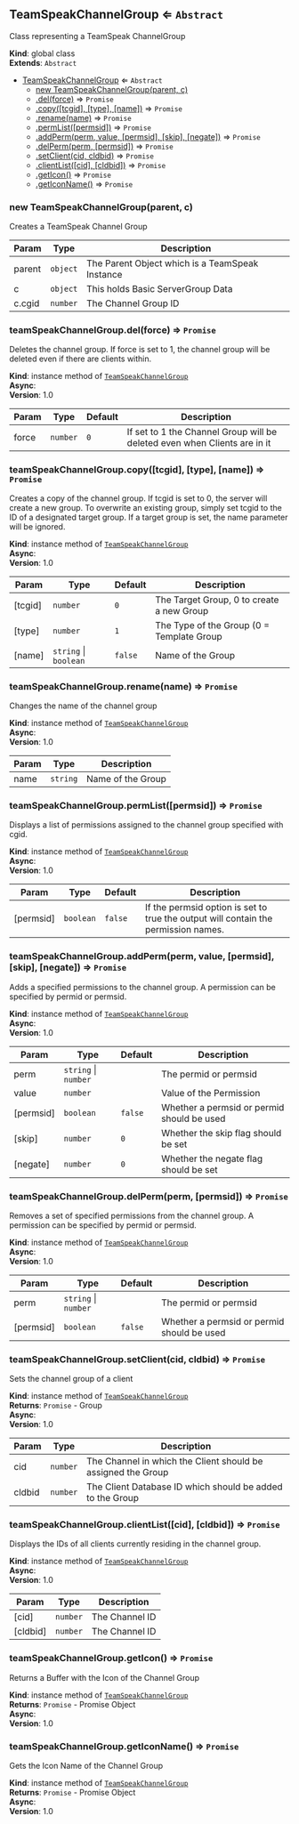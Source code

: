 <a name="TeamSpeakChannelGroup"></a>

## TeamSpeakChannelGroup ⇐ <code>Abstract</code>
Class representing a TeamSpeak ChannelGroup

**Kind**: global class  
**Extends**: <code>Abstract</code>  

* [TeamSpeakChannelGroup](#TeamSpeakChannelGroup) ⇐ <code>Abstract</code>
    * [new TeamSpeakChannelGroup(parent, c)](#new_TeamSpeakChannelGroup_new)
    * [.del(force)](#TeamSpeakChannelGroup+del) ⇒ <code>Promise</code>
    * [.copy([tcgid], [type], [name])](#TeamSpeakChannelGroup+copy) ⇒ <code>Promise</code>
    * [.rename(name)](#TeamSpeakChannelGroup+rename) ⇒ <code>Promise</code>
    * [.permList([permsid])](#TeamSpeakChannelGroup+permList) ⇒ <code>Promise</code>
    * [.addPerm(perm, value, [permsid], [skip], [negate])](#TeamSpeakChannelGroup+addPerm) ⇒ <code>Promise</code>
    * [.delPerm(perm, [permsid])](#TeamSpeakChannelGroup+delPerm) ⇒ <code>Promise</code>
    * [.setClient(cid, cldbid)](#TeamSpeakChannelGroup+setClient) ⇒ <code>Promise</code>
    * [.clientList([cid], [cldbid])](#TeamSpeakChannelGroup+clientList) ⇒ <code>Promise</code>
    * [.getIcon()](#TeamSpeakChannelGroup+getIcon) ⇒ <code>Promise</code>
    * [.getIconName()](#TeamSpeakChannelGroup+getIconName) ⇒ <code>Promise</code>

<a name="new_TeamSpeakChannelGroup_new"></a>

### new TeamSpeakChannelGroup(parent, c)
Creates a TeamSpeak Channel Group


| Param | Type | Description |
| --- | --- | --- |
| parent | <code>object</code> | The Parent Object which is a TeamSpeak Instance |
| c | <code>object</code> | This holds Basic ServerGroup Data |
| c.cgid | <code>number</code> | The Channel Group ID |

<a name="TeamSpeakChannelGroup+del"></a>

### teamSpeakChannelGroup.del(force) ⇒ <code>Promise</code>
Deletes the channel group. If force is set to 1, the channel group will be deleted even if there are clients within.

**Kind**: instance method of [<code>TeamSpeakChannelGroup</code>](#TeamSpeakChannelGroup)  
**Async**:   
**Version**: 1.0  

| Param | Type | Default | Description |
| --- | --- | --- | --- |
| force | <code>number</code> | <code>0</code> | If set to 1 the Channel Group will be deleted even when Clients are in it |

<a name="TeamSpeakChannelGroup+copy"></a>

### teamSpeakChannelGroup.copy([tcgid], [type], [name]) ⇒ <code>Promise</code>
Creates a copy of the channel group. If tcgid is set to 0, the server will create a new group. To overwrite an existing group, simply set tcgid to the ID of a designated target group. If a target group is set, the name parameter will be ignored.

**Kind**: instance method of [<code>TeamSpeakChannelGroup</code>](#TeamSpeakChannelGroup)  
**Async**:   
**Version**: 1.0  

| Param | Type | Default | Description |
| --- | --- | --- | --- |
| [tcgid] | <code>number</code> | <code>0</code> | The Target Group, 0 to create a new Group |
| [type] | <code>number</code> | <code>1</code> | The Type of the Group (0 = Template Group | 1 = Normal Group) |
| [name] | <code>string</code> \| <code>boolean</code> | <code>false</code> | Name of the Group |

<a name="TeamSpeakChannelGroup+rename"></a>

### teamSpeakChannelGroup.rename(name) ⇒ <code>Promise</code>
Changes the name of the channel group

**Kind**: instance method of [<code>TeamSpeakChannelGroup</code>](#TeamSpeakChannelGroup)  
**Async**:   
**Version**: 1.0  

| Param | Type | Description |
| --- | --- | --- |
| name | <code>string</code> | Name of the Group |

<a name="TeamSpeakChannelGroup+permList"></a>

### teamSpeakChannelGroup.permList([permsid]) ⇒ <code>Promise</code>
Displays a list of permissions assigned to the channel group specified with cgid.

**Kind**: instance method of [<code>TeamSpeakChannelGroup</code>](#TeamSpeakChannelGroup)  
**Async**:   
**Version**: 1.0  

| Param | Type | Default | Description |
| --- | --- | --- | --- |
| [permsid] | <code>boolean</code> | <code>false</code> | If the permsid option is set to true the output will contain the permission names. |

<a name="TeamSpeakChannelGroup+addPerm"></a>

### teamSpeakChannelGroup.addPerm(perm, value, [permsid], [skip], [negate]) ⇒ <code>Promise</code>
Adds a specified permissions to the channel group. A permission can be specified by permid or permsid.

**Kind**: instance method of [<code>TeamSpeakChannelGroup</code>](#TeamSpeakChannelGroup)  
**Async**:   
**Version**: 1.0  

| Param | Type | Default | Description |
| --- | --- | --- | --- |
| perm | <code>string</code> \| <code>number</code> |  | The permid or permsid |
| value | <code>number</code> |  | Value of the Permission |
| [permsid] | <code>boolean</code> | <code>false</code> | Whether a permsid or permid should be used |
| [skip] | <code>number</code> | <code>0</code> | Whether the skip flag should be set |
| [negate] | <code>number</code> | <code>0</code> | Whether the negate flag should be set |

<a name="TeamSpeakChannelGroup+delPerm"></a>

### teamSpeakChannelGroup.delPerm(perm, [permsid]) ⇒ <code>Promise</code>
Removes a set of specified permissions from the channel group. A permission can be specified by permid or permsid.

**Kind**: instance method of [<code>TeamSpeakChannelGroup</code>](#TeamSpeakChannelGroup)  
**Async**:   
**Version**: 1.0  

| Param | Type | Default | Description |
| --- | --- | --- | --- |
| perm | <code>string</code> \| <code>number</code> |  | The permid or permsid |
| [permsid] | <code>boolean</code> | <code>false</code> | Whether a permsid or permid should be used |

<a name="TeamSpeakChannelGroup+setClient"></a>

### teamSpeakChannelGroup.setClient(cid, cldbid) ⇒ <code>Promise</code>
Sets the channel group of a client

**Kind**: instance method of [<code>TeamSpeakChannelGroup</code>](#TeamSpeakChannelGroup)  
**Returns**: <code>Promise</code> - Group  
**Async**:   
**Version**: 1.0  

| Param | Type | Description |
| --- | --- | --- |
| cid | <code>number</code> | The Channel in which the Client should be assigned the Group |
| cldbid | <code>number</code> | The Client Database ID which should be added to the Group |

<a name="TeamSpeakChannelGroup+clientList"></a>

### teamSpeakChannelGroup.clientList([cid], [cldbid]) ⇒ <code>Promise</code>
Displays the IDs of all clients currently residing in the channel group.

**Kind**: instance method of [<code>TeamSpeakChannelGroup</code>](#TeamSpeakChannelGroup)  
**Async**:   
**Version**: 1.0  

| Param | Type | Description |
| --- | --- | --- |
| [cid] | <code>number</code> | The Channel ID |
| [cldbid] | <code>number</code> | The Channel ID |

<a name="TeamSpeakChannelGroup+getIcon"></a>

### teamSpeakChannelGroup.getIcon() ⇒ <code>Promise</code>
Returns a Buffer with the Icon of the Channel Group

**Kind**: instance method of [<code>TeamSpeakChannelGroup</code>](#TeamSpeakChannelGroup)  
**Returns**: <code>Promise</code> - Promise Object  
**Async**:   
**Version**: 1.0  
<a name="TeamSpeakChannelGroup+getIconName"></a>

### teamSpeakChannelGroup.getIconName() ⇒ <code>Promise</code>
Gets the Icon Name of the Channel Group

**Kind**: instance method of [<code>TeamSpeakChannelGroup</code>](#TeamSpeakChannelGroup)  
**Returns**: <code>Promise</code> - Promise Object  
**Async**:   
**Version**: 1.0  
